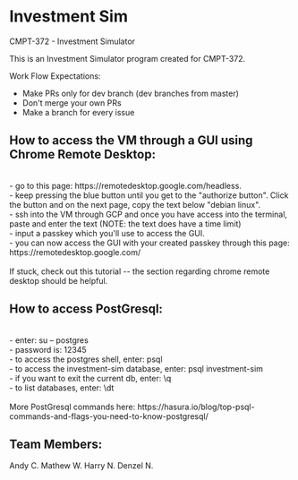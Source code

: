 # Investment Sim

CMPT-372 - Investment Simulator

This is an Investment Simulator program created for CMPT-372.

Work Flow Expectations:
- Make PRs only for dev branch (dev branches from master)
- Don't merge your own PRs
- Make a branch for every issue

<h2>How to access the VM through a GUI using Chrome Remote Desktop:</h2><br>
- go to this page: https://remotedesktop.google.com/headless.<br>
- keep pressing the blue button until you get to the "authorize button". Click <br>
the button and on the next page, copy the text below "debian linux".<br>
- ssh into the VM through GCP and once you have access into the terminal, paste and enter the text (NOTE: the text does have a time limit)<br>
- input a passkey which you'll use to access the GUI.<br>
- you can now access the GUI with your created passkey through this page: https://remotedesktop.google.com/<br>
<br>
If stuck, check out this tutorial -- the section regarding chrome remote desktop should be helpful.
<br>
<h2>How to access PostGresql:</h2><br>
- enter: su – postgres <br>
- password is: 12345 <br>
- to access the postgres shell, enter: psql <br>
- to access the investment-sim database, enter: psql investment-sim <br>
- if you want to exit the current db, enter: \q <br>
- to list databases, enter: \dt <br>
<br>
More PostGresql commands here: https://hasura.io/blog/top-psql-commands-and-flags-you-need-to-know-postgresql/ </br>





Team Members:
-------------
Andy C.
Mathew W.
Harry N.
Denzel N.
